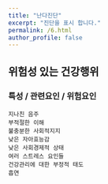```yaml
---
title: "난다진단"
excerpt: "진단을 표시 합니다."
permalink: /6.html
author_profile: false
---
```

## 위험성 있는 건강행위


### 특성 / 관련요인 / 위험요인

>   
    지나친 음주
    부적절한 이해
    불충분한 사회적지지
    낮은 자아효능감
    낮은 사회경제적 상태
    여러 스트레스 요인들
    건강관리에 대한 부정적 태도
    흡연

